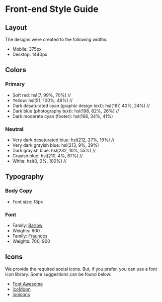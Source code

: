 # Front-end Style Guide

## Layout

The designs were created to the following widths:

- Mobile: 375px
- Desktop: 1440px

## Colors

### Primary

- Soft red: hsl(7, 99%, 70%) //
- Yellow: hsl(51, 100%, 49%) //
- Dark desaturated cyan (graphic design text): hsl(167, 40%, 24%) //
- Dark blue (photography text): hsl(198, 62%, 26%) //
- Dark moderate cyan (footer): hsl(168, 34%, 41%)

### Neutral

- Very dark desaturated blue: hsl(212, 27%, 19%) //
- Very dark grayish blue: hsl(213, 9%, 39%)
- Dark grayish blue: hsl(232, 10%, 55%) //
- Grayish blue: hsl(210, 4%, 67%) //
- White: hsl(0, 0%, 100%) //

## Typography

### Body Copy

- Font size: 18px

### Font

- Family: [Barlow](https://fonts.google.com/specimen/Barlow)
- Weights: 600
- Family: [Fraunces](https://fonts.google.com/specimen/Fraunces)
- Weights: 700, 900

## Icons

We provide the required social icons. But, if you prefer, you can use a font icon library. Some suggestions can be found below:

- [Font Awesome](https://fontawesome.com)
- [IcoMoon](https://icomoon.io)
- [Ionicons](https://ionicons.com)
